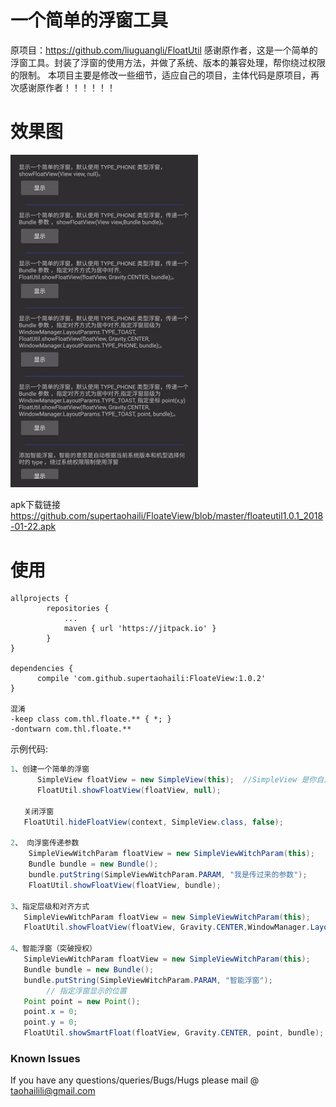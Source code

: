 # 一个简单的浮窗工具

原项目：https://github.com/liuguangli/FloatUtil
感谢原作者，这是一个简单的浮窗工具。封装了浮窗的使用方法，并做了系统、版本的兼容处理，帮你绕过权限的限制。
本项目主要是修改一些细节，适应自己的项目，主体代码是原项目，再次感谢原作者！！！！！！

# 效果图

 <img src="https://github.com/supertaohaili/FloateView/blob/master/float_param.gif" width="300">

apk下载链接
<a href="https://github.com/supertaohaili/FloateView/blob/master//floateutil1.0.1_2018-01-22.apk">https://github.com/supertaohaili/FloateView/blob/master/floateutil1.0.1_2018-01-22.apk</a>


# 使用
```
allprojects {
		repositories {
			...
			maven { url 'https://jitpack.io' }
		}
}

dependencies {
      compile 'com.github.supertaohaili:FloateView:1.0.2'
}

混淆
-keep class com.thl.floate.** { *; }
-dontwarn com.thl.floate.**
```


示例代码:
``` java
1、创建一个简单的浮窗
      SimpleView floatView = new SimpleView(this);  //SimpleView 是你自定义的 View
      FloatUtil.showFloatView(floatView, null);

   关闭浮窗
   FloatUtil.hideFloatView(context, SimpleView.class, false);

2、 向浮窗传递参数
    SimpleViewWitchParam floatView = new SimpleViewWitchParam(this);
    Bundle bundle = new Bundle();
    bundle.putString(SimpleViewWitchParam.PARAM, "我是传过来的参数");
    FloatUtil.showFloatView(floatView, bundle);

3、指定层级和对齐方式
   SimpleViewWitchParam floatView = new SimpleViewWitchParam(this);
   FloatUtil.showFloatView(floatView, Gravity.CENTER,WindowManager.LayoutParams.TYPE_TOAST , null);

4、智能浮窗（突破授权）
   SimpleViewWitchParam floatView = new SimpleViewWitchParam(this);
   Bundle bundle = new Bundle();
   bundle.putString(SimpleViewWitchParam.PARAM, "智能浮窗");
        // 指定浮窗显示的位置
   Point point = new Point();
   point.x = 0;
   point.y = 0;
   FloatUtil.showSmartFloat(floatView, Gravity.CENTER, point, bundle);


```


### Known Issues
If you have any questions/queries/Bugs/Hugs please mail @
taohailili@gmail.com